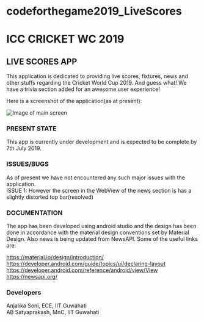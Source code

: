# codeforthegame2019_LiveScores

<h1> ICC CRICKET WC 2019 </h1>
<h2> LIVE SCORES APP </h2>

This application is dedicated to providing live scores, fixtures, news and other stuffs regarding the Cricket World Cup 2019.
And guess what! We have a trivia section added for an awesome user experience!

Here is a screenshot of the application(as at present):

![Image of main screen](https://github.com/anjalisoni3655/codeforthegame2019_LiveScores/blob/master/Screenshots/Screenshot_20190620-175634.png)


<h3>PRESENT STATE</h3>

This app is currently under development and is expected to be complete by 7th July 2019.

<h3>ISSUES/BUGS</h3>

As of present we have not encountered any such major issues with the application.</br>
ISSUE 1: However the screen in the WebView of the news section is has a slightly distorted top bar(resolved)


<h3>DOCUMENTATION</h3>

The app has been developed using android studio and the design has been done in accordance with the material design conventions set by Material Design. Also news is being updated from NewsAPI. Some of the useful links are:

https://material.io/design/introduction/<br/>
https://developer.android.com/guide/topics/ui/declaring-layout<br/>
https://developer.android.com/reference/android/view/View<br/>
https://newsapi.org/<br/>


<h3>Developers</h3>

Anjalika Soni, ECE, IIT Guwahati<br/>
AB Satyaprakash, MnC, IIT Guwahati
